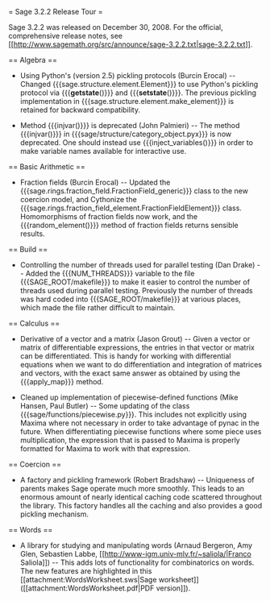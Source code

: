 = Sage 3.2.2 Release Tour =

Sage 3.2.2 was released on December 30, 2008. For the official, comprehensive release notes, see [[http://www.sagemath.org/src/announce/sage-3.2.2.txt|sage-3.2.2.txt]].

== Algebra ==

 * Using Python's (version 2.5) pickling protocols (Burcin Erocal) -- Changed {{{sage.structure.element.Element}}} to use Python's pickling protocol via {{{__getstate__()}}} and {{{__setstate__()}}}. The previous pickling implementation in {{{sage.structure.element.make_element}}} is retained for backward compatibility.

 * Method {{{injvar()}}} is deprecated (John Palmieri) -- The method {{{injvar()}}} in {{{sage/structure/category_object.pyx}}} is now deprecated. One should instead use {{{inject_variables()}}} in order to make variable names available for interactive use.

== Basic Arithmetic ==

 * Fraction fields (Burcin Erocal) -- Updated the {{{sage.rings.fraction_field.FractionField_generic}}} class to the new coercion model, and Cythonize the {{{sage.rings.fraction_field_element.FractionFieldElement}}} class. Homomorphisms of fraction fields now work, and the {{{random_element()}}} method of fraction fields returns sensible results. 

== Build ==

 * Controlling the number of threads used for parallel testing (Dan Drake) -- Added the {{{NUM_THREADS}}} variable to the file {{{SAGE_ROOT/makefile}}} to make it easier to control the number of threads used during parallel testing. Previously the number of threads was hard coded into {{{SAGE_ROOT/makefile}}} at various places, which made the file rather difficult to maintain.

== Calculus ==

 * Derivative of a vector and a matrix (Jason Grout) -- Given a vector or matrix of differentiable expressions, the entries in that vector or matrix can be differentiated. This is handy for working with differential equations when we want to do differentiation and integration of matrices and vectors, with the exact same answer as obtained by using the {{{apply_map}}} method.

 * Cleaned up implementation of piecewise-defined functions (Mike Hansen, Paul Butler) -- Some updating of the class {{{sage/functions/piecewise.py}}}. This includes not explicitly using Maxima where not necessary in order to take advantage of pynac in the future. When differentiating piecewise functions where some piece uses multiplication, the expression that is passed to Maxima is properly formatted for Maxima to work with that expression.

== Coercion ==

 * A factory and pickling framework (Robert Bradshaw) -- Uniqueness of parents makes Sage operate much more smoothly. This leads to an enormous amount of nearly identical caching code scattered throughout the library. This factory handles all the caching and also provides a good pickling mechanism.

== Words ==

 * A library for studying and manipulating words (Arnaud Bergeron, Amy Glen, Sebastien Labbe, [[http://www-igm.univ-mlv.fr/~saliola/|Franco Saliola]]) -- This adds lots of functionality for combinatorics on words. The new features are highlighted in this [[attachment:WordsWorksheet.sws|Sage worksheet]] ([[attachment:WordsWorksheet.pdf|PDF version]]).

